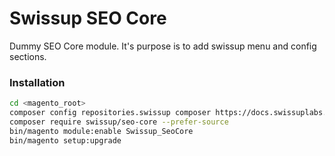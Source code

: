 # Swissup SEO Core

Dummy SEO Core module. It's purpose is to add swissup menu and config sections.

### Installation

```bash
cd <magento_root>
composer config repositories.swissup composer https://docs.swissuplabs.com/packages/
composer require swissup/seo-core --prefer-source
bin/magento module:enable Swissup_SeoCore
bin/magento setup:upgrade
```
